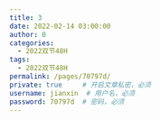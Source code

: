 ```yaml
---
title: 3
date: 2022-02-14 03:00:00
author: 0
categories: 
  - 2022双节48H
tags: 
  - 2022双节48H
permalink: /pages/70797d/
private: true     # 开启文章私密，必须
username: jianxin  # 用户名，必须
password: 70797d  # 密码，必须
---
```


